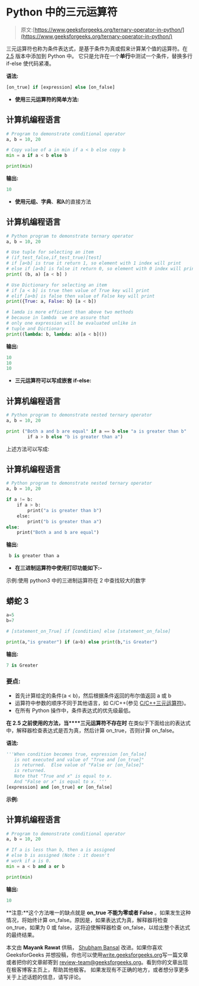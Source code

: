 # Python 中的三元运算符

> 原文:[https://www.geeksforgeeks.org/ternary-operator-in-python/](https://www.geeksforgeeks.org/ternary-operator-in-python/)

三元运算符也称为条件表达式，是基于条件为真或假来计算某个值的运算符。在 [2.5](https://mail.python.org/pipermail/python-dev/2005-September/056846.html) 版本中添加到 Python 中。
它只是允许在一个**单行**中测试一个条件，替换多行 if-else 使代码紧凑。

**语法:**

```py
[on_true] if [expression] else [on_false] 
```

*   **使用三元运算符的简单方法:**

## 计算机编程语言

```py
# Program to demonstrate conditional operator
a, b = 10, 20

# Copy value of a in min if a < b else copy b
min = a if a < b else b

print(min)
```

**输出:**

```py
10
```

*   **使用元组、字典**、**和λ**的直接方法

## 计算机编程语言

```py
# Python program to demonstrate ternary operator
a, b = 10, 20

# Use tuple for selecting an item
# (if_test_false,if_test_true)[test]
# if [a<b] is true it return 1, so element with 1 index will print
# else if [a<b] is false it return 0, so element with 0 index will print
print( (b, a) [a < b] )

# Use Dictionary for selecting an item
# if [a < b] is true then value of True key will print
# elif [a<b] is false then value of False key will print
print({True: a, False: b} [a < b])

# lamda is more efficient than above two methods
# because in lambda  we are assure that
# only one expression will be evaluated unlike in
# tuple and Dictionary
print((lambda: b, lambda: a)[a < b]())
```

**输出:**

```py
10
10
10
```

*   **三元运算符可以写成嵌套 if-else:**

## 计算机编程语言

```py
# Python program to demonstrate nested ternary operator
a, b = 10, 20

print ("Both a and b are equal" if a == b else "a is greater than b"
        if a > b else "b is greater than a")
```

上述方法可以写成:

## 计算机编程语言

```py
# Python program to demonstrate nested ternary operator
a, b = 10, 20

if a != b:
    if a > b:
        print("a is greater than b")
    else:
        print("b is greater than a")
else:
    print("Both a and b are equal")
```

**输出:**

```py
 b is greater than a
```

*   **在三进制运算符中使用打印功能如下:-**

示例:使用 python3 中的三进制运算符在 2 中查找较大的数字

## 蟒蛇 3

```py
a=5
b=7

# [statement_on_True] if [condition] else [statement_on_false]

print(a,"is greater") if (a>b) else print(b,"is Greater")
```

**输出:**

```py
7 is Greater
```

### **要点:**

*   首先计算给定的条件(a < b)，然后根据条件返回的布尔值返回 a 或 b
*   运算符中参数的顺序不同于其他语言，如 C/C++(参见 [C/C++三元运算符](https://www.geeksforgeeks.org/cc-ternary-operator-some-interesting-observations/))。
*   在所有 Python 操作中，条件表达式的优先级最低。

**在 2.5 之前使用的方法，当****三元运算符不存在时**
在类似于下面给出的表达式中，解释器检查表达式是否为真，然后计算 on_true，否则计算 on_false。

**语法:**

```py
'''When condition becomes true, expression [on_false]
   is not executed and value of "True and [on_true]"
   is returned.  Else value of "False or [on_false]"
   is returned.
   Note that "True and x" is equal to x. 
   And "False or x" is equal to x. '''
[expression] and [on_true] or [on_false] 
```

**示例:**

## 计算机编程语言

```py
# Program to demonstrate conditional operator
a, b = 10, 20

# If a is less than b, then a is assigned
# else b is assigned (Note : it doesn't
# work if a is 0.
min = a < b and a or b

print(min)
```

**输出:**

```py
10
```

**注意:**这个方法唯一的缺点就是 **on_true 不能为零或者 False** 。如果发生这种情况，将始终计算 on_false。原因是，如果表达式为真，解释器将检查 on_true，如果为 0 或 false，这将迫使解释器检查 on_false，以给出整个表达式的最终结果。

本文由 **Mayank Rawat** 供稿， [Shubham Bansal](https://www.facebook.com/banalshubham) 改进。如果你喜欢 GeeksforGeeks 并想投稿，你也可以使用[write.geeksforgeeks.org](http://www.write.geeksforgeeks.org)写一篇文章或者把你的文章邮寄到 review-team@geeksforgeeks.org。看到你的文章出现在极客博客主页上，帮助其他极客。
如果发现有不正确的地方，或者想分享更多关于上述话题的信息，请写评论。